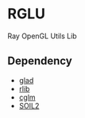 # RGLU

Ray OpenGL Utils Lib

## Dependency

- [glad](https://github.com/Dav1dde/glad)
- [rlib](https://github.com/yangruihan/rlib)
- [cglm](https://github.com/recp/cglm)
- [SOIL2](https://github.com/SpartanJ/SOIL2)
